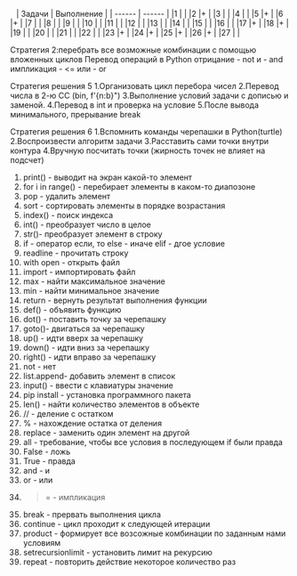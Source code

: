    
| Задачи | Выполнение |
| ------ | ------ |
|1 | |
|2 |+ |
|3 | |
|4 | |
|5 |+ |
|6 |+ |
|7 | |
|8 | |
|9 | |
|10 | |
|11 | |
|12 | |
|13 | |
|14 | |
|15 | |
|16 | |
|17 |+ |
|18 |+ |
|19 | |
|20 | |
|21 | |
|22 | |
|23 |+ |
|24 |+ |
|25 |+ |
|26 |+ |
|27 | |

Стратегия 2:перебрать все возможные комбинации с помощью вложенных циклов
Перевод операций в Python
отрицание - not
и - and
импликация - <=
или - or 

Стратегия решения 5
1.Организовать цикл перебора чисел
2.Перевод числа в 2-ю СС (bin, f'{n:b}")
3.Выполнение условий задачи с дописью и заменой.
4.Перевод в int и проверка на условие
5.После вывода минимального, прерывание break 

Стратегия решения 6
1.Вспомнить команды черепашки в Python(turtle)
2.Воспроизвести алгоритм задачи
3.Расставить сами точки внутри контура
4.Вручную посчитать точки (жирность точек не влияет на подсчет)

1) print() - выводит на экран какой-то элемент
2) for i in range() - перебирает элементы в каком-то диапозоне
3) pop - удалить элемент 
4) sort - сортировать элементы в порядке возрастания 
5) index() - поиск индекса
6) int() - преобразует число в целое 
7) str()- преобразует элемент в строку
8) if - оператор если, то
  else - иначе
  elif - дгое условие
6) readline - прочитать строку
7) with open - открыть файл
8) import - импортировать файл
9) max - найти максимальное значение
10) min - найти минимальное значение
11) return - вернуть результат выполнения функции
12) def() - объявить функцию
13) dot() - поставить точку за черепашку
14) goto()- двигаться за черепашку
15) up() - идти вверх за черепашку
16) down() - идти вниз за черепашку
17) right() - идти вправо за черепашку
18) not - нет
19) list.append- добавить элемент в список
20) input() - ввести с клавиатуры значение
21) pip install - установка программного пакета 
22) len() - найти количество элементов в объекте 
23) // - деление с остатком
24) % - нахождение остатка от деления 
25) replace - заменить один элемент на другой
26) all - требование, чтобы все условия в последующем if были правда
27) False -  ложь
28) True - правда
29) and - и
30) or - или
31) >= - импликация
32) break - прервать выполнения цикла 
33) continue - цикл проходит к следующей итерации
34) product - формирует все возсожные комбинации по заданным нами условиям 
35) setrecursionlimit - установить лимит на рекурсию 
36) repeat - повторить действие некоторое количество раз

